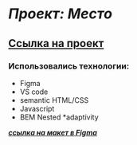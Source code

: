 # _Проект: Место_

## [Ссылка на проект](https://voldemar64.github.io/mesto/)

### Использовались технологии:
  * Figma
  * VS code
  * semantic HTML/CSS
  * Javascript
  * BEM Nested
  *adaptivity

**_[ссылка на макет в Figma](https://www.figma.com/file/2cn9N9jSkmxD84oJik7xL7/JavaScript.-Sprint-4?node-id=0%3A1)_**
